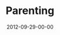 ---
layout: message
category: message
series: "Knock-Off"
title: "Parenting"
date: 2012-09-29-00-00
message_id: 749
audio-description: "Brian Tome talks about parenting."
audio: "http://www.crossroads.net/players/media/hq/knockoff_03.mp3"
audio-title: "Parenting"
audio-duration: "43:09"
program-description: "Knock Off - WK 3 Program"
program: "http://www.crossroads.net/players/media/hq/09_29-30_12Program.pdf"
program-title: "Parenting"
video-description: "Brian Tome talks about parenting."
video-title: "Parenting"
video: "https://s3.amazonaws.com/crossroadsvideomessages/knockoff_03.mp4"
video-poster: "https://www.crossroads.net/uploadedfiles/knockoff_03_still.jpg"
---